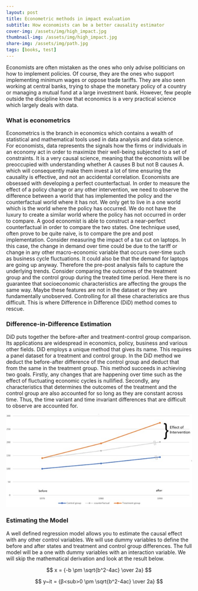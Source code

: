 ```yaml
---
layout: post
title: Econometric methods in impact evaluation
subtitle: How economists can be a better causality estimator
cover-img: /assets/img/high_impact.jpg
thumbnail-img: /assets/img/high_impact.jpg
share-img: /assets/img/path.jpg
tags: [books, test]
---
```


Economists are often mistaken as the ones who only advise politicians on how to implement policies. Of course, they are the ones who support implementing minimum wages or oppose trade tariffs. They are also seen working at central banks, trying to shape the monetary policy of a country or managing a mutual fund at a large investment bank. However, few people outside the discipline know that economics is a very practical science which largely deals with data. 

### What is econometrics
Econometrics is the branch in economics which contains a wealth of statistical and mathematical tools used in data analysis and data science. For economists, data represents the signals how the firms or individuals in an economy act in order to maximize their well-being subjected to a set of constraints. It is a very causal science, meaning that the economists will be preoccupied with understanding whether A causes B but not B causes A. which will consequently make them invest a lot of time ensuring the causality is effective, and not an accidental correlation. 
Economists are obsessed with developing a perfect counterfactual.  In order to measure the effect of a policy change or any other intervention, we need to observe the difference between a world that has implemented the policy and the counterfactual world where it has not. We only get to live in a one world which is the world where the policy has occurred. We do not have the luxury to create a similar world where the policy has not occurred in order to compare. A good economist is able to construct a near-perfect counterfactual in order to compare the two states. One technique used, often prove to be quite naive, is to compare the pre and post implementation. Consider measuring the impact of a tax cut on laptops. In this case, the change in demand over time could be due to the tariff or change in any other macro-economic variable that occurs over-time such as business cycle fluctuations. It could also be that the demand for laptops are going up anyway. Therefore the pre-post analysis fails to capture the underlying trends. Consider comparing the outcomes of the treatment group and the control group during the treated time period. Here there is no guarantee that socioeconomic characteristics are affecting the groups the same way. Maybe these features are not in the dataset or they are fundamentally unobserved. Controlling for all these characteristics are thus difficult. This is where Difference in Difference (DiD) method comes to rescue.

### Difference-in-Difference Estimation
DiD puts together the before-after and treatment-control group comparison. Its applications are widespread in economics, policy, business and various other fields. DiD employs a unique method that gives its name. This requires a panel dataset for a treatment and control group. In the DiD method we deduct the before-after difference of the control group and deduct that from the same in the treatment group. This method succeeds in achieving two goals. Firstly, any changes that are happening over time such as the effect of fluctuating economic cycles is nullified.  Secondly, any characteristics that determines the outcomes of the treatment and the control group are also accounted for so long as they are constant across time. Thus, the time variant and time invariant differences that are difficult to observe are accounted for.  


![Did_image](/assets/img/did_pic.jpg)



### Estimating the Model
A well defined regression model allows you to estimate the causal effect with any other control variables. We will use dummy variables to define the before and after states and treatment and control group differences. The full model will be a one with dummy variables with an interaction variable. We will skip the mathematical derivation and look at the result below.

$$ x = {-b \pm \sqrt{b^2-4ac} \over 2a} $$

$$ y~it = {β<sub>0 \pm \sqrt{b^2-4ac} \over 2a} $$
